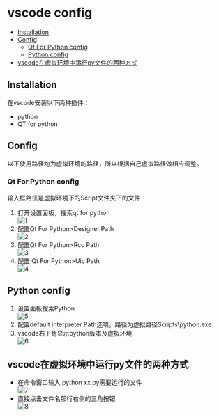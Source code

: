 # vscode config
- [Installation](#Installation)
- [Config](#Config)
  - [Qt For Python config](#Qt-For-Python-config)
  - [Python config](#Python-config)
- [vscode在虚拟环境中运行py文件的两种方式](#vscode在虚拟环境中运行py文件的两种方式)
## Installation
在vscode安装以下两种插件：
- python
- QT for python
## Config
以下使用路径均为虚拟环境的路径，所以根据自己虚拟路径做相应调整。
### Qt For Python config
输入框路径是虚拟环境下的Script文件夹下的文件
1. 打开设置面板，搜索qt for python<br>
![1](https://github.com/Generalizations/test1/assets/142973887/59e1ddb4-85d7-4d23-9e83-f64fd4be3bb7)
2. 配置Qt For Python>Designer.Path<br>
![2](https://github.com/Generalizations/test1/assets/142973887/6034b3c4-6853-45db-9df0-fb3faa5720c8)
3. 配置Qt For Python>Rcc Path<br>
![3](https://github.com/Generalizations/test1/assets/142973887/4e5e6765-a973-4316-abfa-cf2d89770556)
4. 配置 Qt For Python>Uic Path<br>
![4](https://github.com/Generalizations/test1/assets/142973887/b89a9fb5-9190-4ca5-aee6-b498ea895bf4)
## Python config
1. 设置面板搜索Python<br>
![5](https://github.com/Generalizations/test1/assets/142973887/3670ed2d-89b3-447e-a7b9-c285a7a2d6a6)
2. 配置default interpreter Path选项，路径为虚拟路径Scripts\python.exe<br>
3. vscode右下角显示python版本及虚拟环境<br>
![6](https://github.com/Generalizations/test1/assets/142973887/b3702e6a-2253-4a98-ae13-b9c8e55ba8d7)
## vscode在虚拟环境中运行py文件的两种方式
- 在命令窗口输入 python  xx.py需要运行的文件<br>
![7](https://github.com/Generalizations/test1/assets/142973887/41a898c5-6ca8-4e34-a7d4-6ad5817ce748)
- 直接点击文件名那行右侧的三角按钮<br>
![8](https://github.com/Generalizations/test1/assets/142973887/4c556ecd-da39-4449-b73e-6cfa4d60dbb5)
